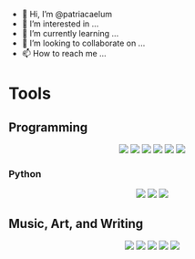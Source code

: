 - 👋 Hi, I’m @patriacaelum
- 👀 I’m interested in ...
- 🌱 I’m currently learning ...
- 💞️ I’m looking to collaborate on ...
- 📫 How to reach me ...

# Tools

## Programming

<p align="center">
  <img src="https://img.shields.io/badge/C++-0080cd?logo=c++&logoColor=white&style=for-the-badge"/>
  <img src="https://img.shields.io/badge/PYTHON-ffd140?logo=python&logoColor=white&style=for-the-badge"/>
  <img src="https://img.shields.io/badge/DOCKER-blue?logo=docker&logoColor=white&style=for-the-badge"/>
  <img src="https://img.shields.io/badge/GITLAB-blue?logo=gitlab&logoColor=white&style=for-the-badge"/>
  <img src="https://img.shields.io/badge/LINUX-blue?logo=linux&logoColor=white&style=for-the-badge"/>
  <img src="https://img.shields.io/badge/POSTGRESQL-blue?logo=postgresql&logoColor=white&style=for-the-badge"/>
</p>

### Python
<p align="center">
  <img src="https://img.shields.io/badge/DJANGO-blue?logo=django&logoColor=white&style=for-the-badge"/>
  <img src="https://img.shields.io/badge/NUMPY-blue?logo=numpy&logoColor=white&style=for-the-badge"/>
  <img src="https://img.shields.io/badge/SCIPY-yellow?logo=scipy&logoColor=white&style=for-the-badge"/>
</p>

## Music, Art, and Writing
<p align="center">
  <img src="https://img.shields.io/badge/BANDLAB-blue?logo=bandlab&logoColor=white&style=for-the-badge"/>
  <img src="https://img.shields.io/badge/KRITA-blue?logo=krita&logoColor=white&style=for-the-badge"/>
  <img src="https://img.shields.io/badge/LATEX-blue?logo=latex&logoColor=white&style=for-the-badge"/>
  <img src="https://img.shields.io/badge/MUSESCORE-blue?logo=musescore&logoColor=white&style=for-the-badge"/>
  <img src="https://img.shields.io/badge/OBSIDIAN-blue?logo=obsidian&logoColor=white&style=for-the-badge"/>
</p>

<!---
patriacaelum/patriacaelum is a ✨ special ✨ repository because its `README.md` (this file) appears on your GitHub profile.
You can click the Preview link to take a look at your changes.
--->
